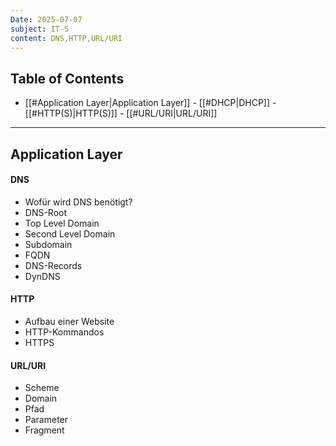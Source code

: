 ```yaml
---
Date: 2025-07-07
subject: IT-S
content: DNS,HTTP,URL/URI
---
```

## Table of Contents

- [[#Application Layer|Application Layer]]
		- [[#DHCP|DHCP]]
		- [[#HTTP(S)|HTTP(S)]]
		- [[#URL/URI|URL/URI]]


---
## Application Layer
#### DNS
- Wofür wird DNS benötigt?
- DNS-Root
- Top Level Domain
- Second Level Domain
- Subdomain
- FQDN
- DNS-Records
- DynDNS
#### HTTP
- Aufbau einer Website
- HTTP-Kommandos
- HTTPS
#### URL/URI
- Scheme
- Domain
- Pfad
- Parameter
- Fragment